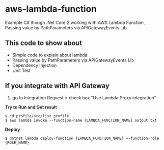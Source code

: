 # aws-lambda-function

Example C# though .Net Core 2 working with AWS Lambda Function, Passing value by PathParameters via APIGatewayEvents Lib

## This code to show about

- Simple code to explain about lambda
- Passing value by PathParameters via APIGatewayEvents Lib
- Dependency Injection
- Unit Test

## If you integrate with API Gateway

1. go to Integration Request > check box "Use Lambda Proxy integration"

**Try to Run and Get result**
```
$ cd profile/src/list_profile
$ aws lambda invoke --function-name {LAMBDA_FUNCTION_NAME} output.txt
```

**Deploy**
```
$ dotnet lambda deploy-function {LAMBDA_FUNCTION_NAME} –-function-role {ROLE_NAME}
```